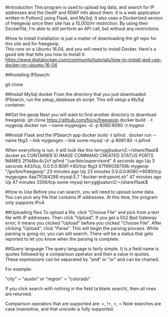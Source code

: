 #Introduction
This program is used to upload log data, and search for IP addresses and the GeoIP and RDAP 
info about them.  It is a web application written in Python2 using Flask, and MySql. It also
uses a Dockerized version of freegeoip since their site has a 15,000/hr restriction.  By using 
their Dockerfile, I'm able to still perform an API call, but without any restrictions.

#How to install
Installation is just a matter of downloading the git repo for this site and for freegeoip.  
This runs on a Ubuntu 16.04, and you will need to install Docker.  Here's a good site 
that tells you how to install it:
https://www.digitalocean.com/community/tutorials/how-to-install-and-use-docker-on-ubuntu-16-04

##Installing IPSearch:


git clone 

##Install MySql docker
From the directory that you just downloaded IPSearch, run the setup_database.sh script.  This will
setup a MySql container.


##Get the geoip 
Next you will want to find another directory to download freegeoip. 
git clone https://github.com/fiorix/freegeoip
docker build . -t mygeoip
docker run --name mygeogeo -d -p 8080:8080 -t mygeoi

##Install Flask and the IPSearch app
docker build -t ipfind .
docker run --name fbg3 --link mygeogeo --link some-mysql -d -p 8081:80 -t ipfind

When everything is run, it will look like this
terryg@saturn2:~/share/flask$ docker ps
CONTAINER ID        IMAGE               COMMAND                  CREATED             STATUS              PORTS                           NAMES
2f1d4bc4c2cf        ipfind              "/usr/bin/supervisord"   4 seconds ago       Up 3 seconds        443/tcp, 0.0.0.0:8081->80/tcp   fbg3
67f99038759b        mygeoip             "/go/bin/freegeoip"      23 minutes ago      Up 23 minutes       0.0.0.0:8080->8080/tcp          mygeogeo
4aa71f284288        mysql:5.7           "docker-entrypoint.sh"   47 minutes ago      Up 47 minutes       3306/tcp                        some-mysql
terryg@saturn2:~/share/flask$

#How to Use
Before you can search, you will need to upload some data. You can pick any file that contains
IP addresses.  At this time, the program only supports IPv4.  

##Uploading files
To upload a file, click "Choose File" and pick from a text file with IP addresses.  Then click "Upload". 
If you get a 502 Bad Gateway error, it means you clicked "Upload" before you clicked "Choose File". 
After clicking "Upload", click "Parse".  This will begin the parsing process.  While parsing is 
going on, you can still search. There will be a status that gets reported to let you know when the 
parsing is complete.


##Query language
The query language is fairly simple.  It is a field name is quotes followed by a comparison operator
and then a value in quotes.  These expressions can be separated by "and" or "or" and can be chained.

For example:

"city" = "austin" or "region" = "colorado"

If you click search with nothing in the field (a blank search), then all rows are 
returned.

Comparison operators that are supported are: =, !=, >, <
Note searches are case insensitive, and that unicode is fully supported.



